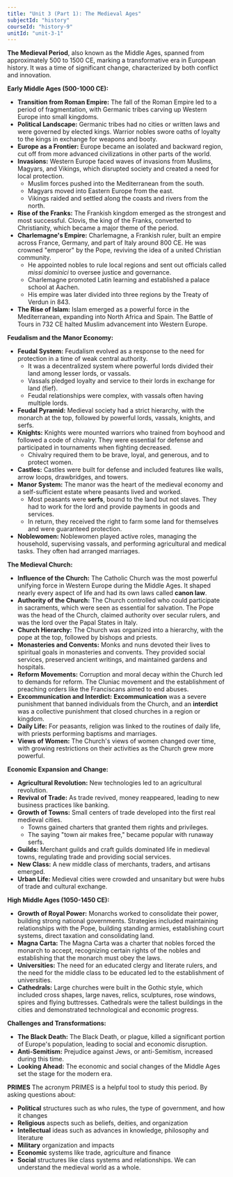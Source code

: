 ```yaml
---
title: "Unit 3 (Part 1): The Medieval Ages"
subjectId: "history"
courseId: "history-9"
unitId: "unit-3-1"
---
```


**The Medieval Period**, also known as the Middle Ages, spanned from approximately 500 to 1500 CE, marking a transformative era in European history. It was a time of significant change, characterized by both conflict and innovation.

**Early Middle Ages (500-1000 CE):**

-   **Transition from Roman Empire:** The fall of the Roman Empire led to a period of fragmentation, with Germanic tribes carving up Western Europe into small kingdoms.
-   **Political Landscape:** Germanic tribes had no cities or written laws and were governed by elected kings. Warrior nobles swore oaths of loyalty to the kings in exchange for weapons and booty.
-   **Europe as a Frontier:** Europe became an isolated and backward region, cut off from more advanced civilizations in other parts of the world.
-   **Invasions:** Western Europe faced waves of invasions from Muslims, Magyars, and Vikings, which disrupted society and created a need for local protection.
    -   Muslim forces pushed into the Mediterranean from the south.
    -   Magyars moved into Eastern Europe from the east.
    -   Vikings raided and settled along the coasts and rivers from the north.
-   **Rise of the Franks:** The Frankish kingdom emerged as the strongest and most successful. Clovis, the king of the Franks, converted to Christianity, which became a major theme of the period.
-   **Charlemagne's Empire:** Charlemagne, a Frankish ruler, built an empire across France, Germany, and part of Italy around 800 CE. He was crowned "emperor" by the Pope, reviving the idea of a united Christian community.
    -   He appointed nobles to rule local regions and sent out officials called _missi dominici_ to oversee justice and governance.
    -   Charlemagne promoted Latin learning and established a palace school at Aachen.
    -   His empire was later divided into three regions by the Treaty of Verdun in 843.
-   **The Rise of Islam:** Islam emerged as a powerful force in the Mediterranean, expanding into North Africa and Spain. The Battle of Tours in 732 CE halted Muslim advancement into Western Europe.

**Feudalism and the Manor Economy:**

-   **Feudal System:** Feudalism evolved as a response to the need for protection in a time of weak central authority.
    -   It was a decentralized system where powerful lords divided their land among lesser lords, or vassals.
    -   Vassals pledged loyalty and service to their lords in exchange for land (fief).
    -   Feudal relationships were complex, with vassals often having multiple lords.
-   **Feudal Pyramid:** Medieval society had a strict hierarchy, with the monarch at the top, followed by powerful lords, vassals, knights, and serfs.
-   **Knights:** Knights were mounted warriors who trained from boyhood and followed a code of chivalry. They were essential for defense and participated in tournaments when fighting decreased.
    -   Chivalry required them to be brave, loyal, and generous, and to protect women.
-   **Castles:** Castles were built for defense and included features like walls, arrow loops, drawbridges, and towers.
-   **Manor System:** The manor was the heart of the medieval economy and a self-sufficient estate where peasants lived and worked.
    -   Most peasants were **serfs**, bound to the land but not slaves. They had to work for the lord and provide payments in goods and services.
    -   In return, they received the right to farm some land for themselves and were guaranteed protection.
-   **Noblewomen:** Noblewomen played active roles, managing the household, supervising vassals, and performing agricultural and medical tasks. They often had arranged marriages.

**The Medieval Church:**

-   **Influence of the Church:** The Catholic Church was the most powerful unifying force in Western Europe during the Middle Ages. It shaped nearly every aspect of life and had its own laws called **canon law**.
-   **Authority of the Church:** The Church controlled who could participate in sacraments, which were seen as essential for salvation. The Pope was the head of the Church, claimed authority over secular rulers, and was the lord over the Papal States in Italy.
-   **Church Hierarchy:** The Church was organized into a hierarchy, with the pope at the top, followed by bishops and priests.
-   **Monasteries and Convents:** Monks and nuns devoted their lives to spiritual goals in monasteries and convents. They provided social services, preserved ancient writings, and maintained gardens and hospitals.
-   **Reform Movements:** Corruption and moral decay within the Church led to demands for reform. The Cluniac movement and the establishment of preaching orders like the Franciscans aimed to end abuses.
-   **Excommunication and Interdict:** **Excommunication** was a severe punishment that banned individuals from the Church, and an **interdict** was a collective punishment that closed churches in a region or kingdom.
-   **Daily Life:** For peasants, religion was linked to the routines of daily life, with priests performing baptisms and marriages.
-   **Views of Women:** The Church's views of women changed over time, with growing restrictions on their activities as the Church grew more powerful.

**Economic Expansion and Change:**

-   **Agricultural Revolution:** New technologies led to an agricultural revolution.
-   **Revival of Trade:** As trade revived, money reappeared, leading to new business practices like banking.
-   **Growth of Towns:** Small centers of trade developed into the first real medieval cities.
    -   Towns gained charters that granted them rights and privileges.
    -   The saying "town air makes free," became popular with runaway serfs.
-   **Guilds:** Merchant guilds and craft guilds dominated life in medieval towns, regulating trade and providing social services.
-   **New Class:** A new middle class of merchants, traders, and artisans emerged.
-   **Urban Life:** Medieval cities were crowded and unsanitary but were hubs of trade and cultural exchange.

**High Middle Ages (1050-1450 CE):**

-   **Growth of Royal Power:** Monarchs worked to consolidate their power, building strong national governments. Strategies included maintaining relationships with the Pope, building standing armies, establishing court systems, direct taxation and consolidating land.
-   **Magna Carta:** The Magna Carta was a charter that nobles forced the monarch to accept, recognizing certain rights of the nobles and establishing that the monarch must obey the laws.
-   **Universities:** The need for an educated clergy and literate rulers, and the need for the middle class to be educated led to the establishment of universities.
-   **Cathedrals:** Large churches were built in the Gothic style, which included cross shapes, large naves, relics, sculptures, rose windows, spires and flying buttresses. Cathedrals were the tallest buildings in the cities and demonstrated technological and economic progress.

**Challenges and Transformations:**

-   **The Black Death:** The Black Death, or plague, killed a significant portion of Europe's population, leading to social and economic disruption.
-   **Anti-Semitism:** Prejudice against Jews, or anti-Semitism, increased during this time.
-   **Looking Ahead:** The economic and social changes of the Middle Ages set the stage for the modern era.

**PRIMES**
The acronym PRIMES is a helpful tool to study this period. By asking questions about:

-   **Political** structures such as who rules, the type of government, and how it changes
-   **Religious** aspects such as beliefs, deities, and organization
-   **Intellectual** ideas such as advances in knowledge, philosophy and literature
-   **Military** organization and impacts
-   **Economic** systems like trade, agriculture and finance
-   **Social** structures like class systems and relationships.
    We can understand the medieval world as a whole.
